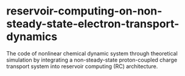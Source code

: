 # reservoir-computing-on-non-steady-state-electron-transport-dynamics
The code of nonlinear chemical dynamic system through theoretical simulation by integrating a non-steady-state proton-coupled charge transport system into reservoir computing (RC) architecture. 
